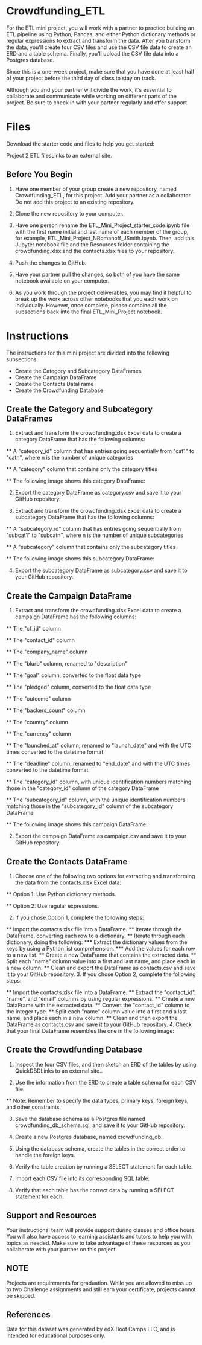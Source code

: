 # Crowdfunding_ETL

For the ETL mini project, you will work with a partner to practice building an ETL pipeline using Python, Pandas, and either Python dictionary methods or regular expressions to extract and transform the data. After you transform the data, you'll create four CSV files and use the CSV file data to create an ERD and a table schema. Finally, you’ll upload the CSV file data into a Postgres database.

Since this is a one-week project, make sure that you have done at least half of your project before the third day of class to stay on track.

Although you and your partner will divide the work, it’s essential to collaborate and communicate while working on different parts of the project. Be sure to check in with your partner regularly and offer support.

# Files
Download the starter code and files to help you get started:

Project 2 ETL filesLinks to an external site.

## Before You Begin
1. Have one member of your group create a new repository, named Crowdfunding_ETL, for this project. Add your partner as a collaborator. Do not add this project to an existing repository.

2. Clone the new repository to your computer.

3. Have one person rename the ETL_Mini_Project_starter_code.ipynb file with the first name initial and last name of each member of the group, for example, ETL_Mini_Project_NRomanoff_JSmith.ipynb. Then, add this Jupyter notebook file and the Resources folder containing the crowdfunding.xlsx and the contacts.xlsx files to your repository.

4. Push the changes to GitHub.

5. Have your partner pull the changes, so both of you have the same notebook available on your computer.

6. As you work through the project deliverables, you may find it helpful to break up the work across other notebooks that you each work on individually. However, once complete, please combine all the subsections back into the final ETL_Mini_Project notebook.

# Instructions
The instructions for this mini project are divided into the following subsections:

* Create the Category and Subcategory DataFrames
* Create the Campaign DataFrame
* Create the Contacts DataFrame
* Create the Crowdfunding Database

## Create the Category and Subcategory DataFrames
1. Extract and transform the crowdfunding.xlsx Excel data to create a category DataFrame that has the following columns:

** A "category_id" column that has entries going sequentially from "cat1" to "catn", where n is the number of unique categories

** A "category" column that contains only the category titles

** The following image shows this category DataFrame:


2. Export the category DataFrame as category.csv and save it to your GitHub repository.

3. Extract and transform the crowdfunding.xlsx Excel data to create a subcategory DataFrame that has the following columns:

** A "subcategory_id" column that has entries going sequentially from "subcat1" to "subcatn", where n is the number of unique subcategories

** A "subcategory" column that contains only the subcategory titles

** The following image shows this subcategory DataFrame:



4. Export the subcategory DataFrame as subcategory.csv and save it to your GitHub repository.

## Create the Campaign DataFrame
1. Extract and transform the crowdfunding.xlsx Excel data to create a campaign DataFrame has the following columns:

** The "cf_id" column

** The "contact_id" column

** The "company_name" column

** The "blurb" column, renamed to "description"

** The "goal" column, converted to the float data type

** The "pledged" column, converted to the float data type

** The "outcome" column

** The "backers_count" column

** The "country" column

** The "currency" column

** The "launched_at" column, renamed to "launch_date" and with the UTC times converted to the datetime format

** The "deadline" column, renamed to "end_date" and with the UTC times converted to the datetime format

** The "category_id" column, with unique identification numbers matching those in the "category_id" column of the category DataFrame

** The "subcategory_id" column, with the unique identification numbers matching those in the "subcategory_id" column of the subcategory DataFrame

** The following image shows this campaign DataFrame:



2. Export the campaign DataFrame as campaign.csv and save it to your GitHub repository.

## Create the Contacts DataFrame
1. Choose one of the following two options for extracting and transforming the data from the contacts.xlsx Excel data:

** Option 1: Use Python dictionary methods.

** Option 2: Use regular expressions.

2. If you chose Option 1, complete the following steps:

** Import the contacts.xlsx file into a DataFrame.
** Iterate through the DataFrame, converting each row to a dictionary.
** Iterate through each dictionary, doing the following:
*** Extract the dictionary values from the keys by using a Python list comprehension.
*** Add the values for each row to a new list.
** Create a new DataFrame that contains the extracted data.
** Split each "name" column value into a first and last name, and place each in a new column.
** Clean and export the DataFrame as contacts.csv and save it to your GitHub repository.
3. If you chose Option 2, complete the following steps:

** Import the contacts.xlsx file into a DataFrame.
** Extract the "contact_id", "name", and "email" columns by using regular expressions.
** Create a new DataFrame with the extracted data.
** Convert the "contact_id" column to the integer type.
** Split each "name" column value into a first and a last name, and place each in a new column.
** Clean and then export the DataFrame as contacts.csv and save it to your GitHub repository.
4. Check that your final DataFrame resembles the one in the following image:



## Create the Crowdfunding Database
1. Inspect the four CSV files, and then sketch an ERD of the tables by using QuickDBDLinks to an external site..

2. Use the information from the ERD to create a table schema for each CSV file.

** Note: Remember to specify the data types, primary keys, foreign keys, and other constraints.

3. Save the database schema as a Postgres file named crowdfunding_db_schema.sql, and save it to your GitHub repository.

4. Create a new Postgres database, named crowdfunding_db.

5. Using the database schema, create the tables in the correct order to handle the foreign keys.

6. Verify the table creation by running a SELECT statement for each table.

7. Import each CSV file into its corresponding SQL table.

8. Verify that each table has the correct data by running a SELECT statement for each.



## Support and Resources
Your instructional team will provide support during classes and office hours. You will also have access to learning assistants and tutors to help you with topics as needed. Make sure to take advantage of these resources as you collaborate with your partner on this project.



## NOTE
Projects are requirements for graduation. While you are allowed to miss up to two Challenge assignments and still earn your certificate, projects cannot be skipped.

## References
Data for this dataset was generated by edX Boot Camps LLC, and is intended for educational purposes only.
